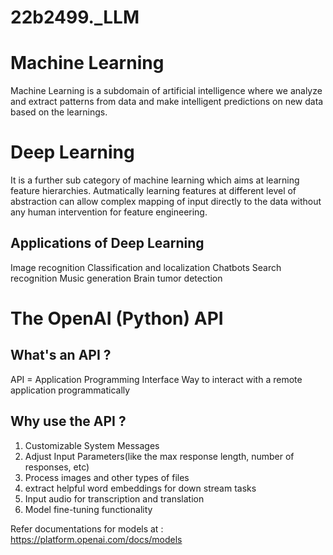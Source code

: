 # 22b2499._LLM

# Machine Learning 
Machine Learning is a subdomain of artificial intelligence where we analyze and extract patterns from data and make intelligent predictions on new data based on the learnings.

# Deep Learning
It is a further sub category of machine learning which aims at learning feature hierarchies. Autmatically learning features at different level of abstraction can allow complex mapping of input directly to the data without any human intervention for feature engineering. 

## Applications of Deep Learning
Image recognition
Classification and localization
Chatbots 
Search recognition
Music generation
Brain tumor detection


# The OpenAI (Python) API
## What's an API ?
API = Application Programming Interface 
Way to interact with a remote application programmatically

## Why use the API ?
1) Customizable System Messages
2) Adjust Input Parameters(like the max response length, number of responses, etc)
3) Process images and other types of files
4) extract helpful word embeddings for down stream tasks
5) Input audio for transcription and translation
6) Model fine-tuning functionality

Refer documentations for models at : https://platform.openai.com/docs/models

